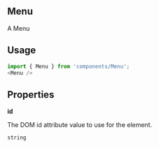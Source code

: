 <!-- ! This is a generated file. To make changes, edit <Component>.doc.js ! -->
## Menu
A Menu

## Usage

```javascript
import { Menu } from 'components/Menu';
<Menu />
```

## Properties

**id**

The DOM id attribute value to use for the element.

```
string
```
  